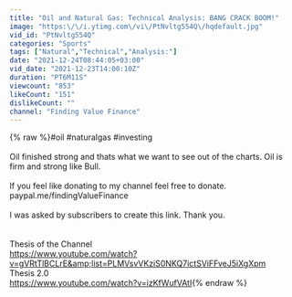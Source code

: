 ```yaml
---
title: "Oil and Natural Gas: Technical Analysis: BANG CRACK BOOM!"
image: "https:\/\/i.ytimg.com\/vi\/PtNvltg554Q\/hqdefault.jpg"
vid_id: "PtNvltg554Q"
categories: "Sports"
tags: ["Natural","Technical","Analysis:"]
date: "2021-12-24T08:44:05+03:00"
vid_date: "2021-12-23T14:00:10Z"
duration: "PT6M11S"
viewcount: "853"
likeCount: "151"
dislikeCount: ""
channel: "Finding Value Finance"
---
```

{% raw %}#oil #naturalgas #investing<br /><br />Oil finished strong and thats what we want to see out of the charts. Oil is firm and strong like Bull.<br /><br />If you feel like donating to my channel feel free to donate.<br />paypal.me/findingValueFinance<br /><br />I was asked by subscribers to create this link. Thank you.<br /><br /><br />Thesis of the Channel<br /><a rel="nofollow" target="blank" href="https://www.youtube.com/watch?v=gVRtTlBCLrE&amp;list=PLMVsvVKziS0NKQ7ictSViFFveJ5iXgXpm">https://www.youtube.com/watch?v=gVRtTlBCLrE&amp;list=PLMVsvVKziS0NKQ7ictSViFFveJ5iXgXpm</a><br />Thesis 2.0<br /><a rel="nofollow" target="blank" href="https://www.youtube.com/watch?v=izKfWufVAtI">https://www.youtube.com/watch?v=izKfWufVAtI</a>{% endraw %}
